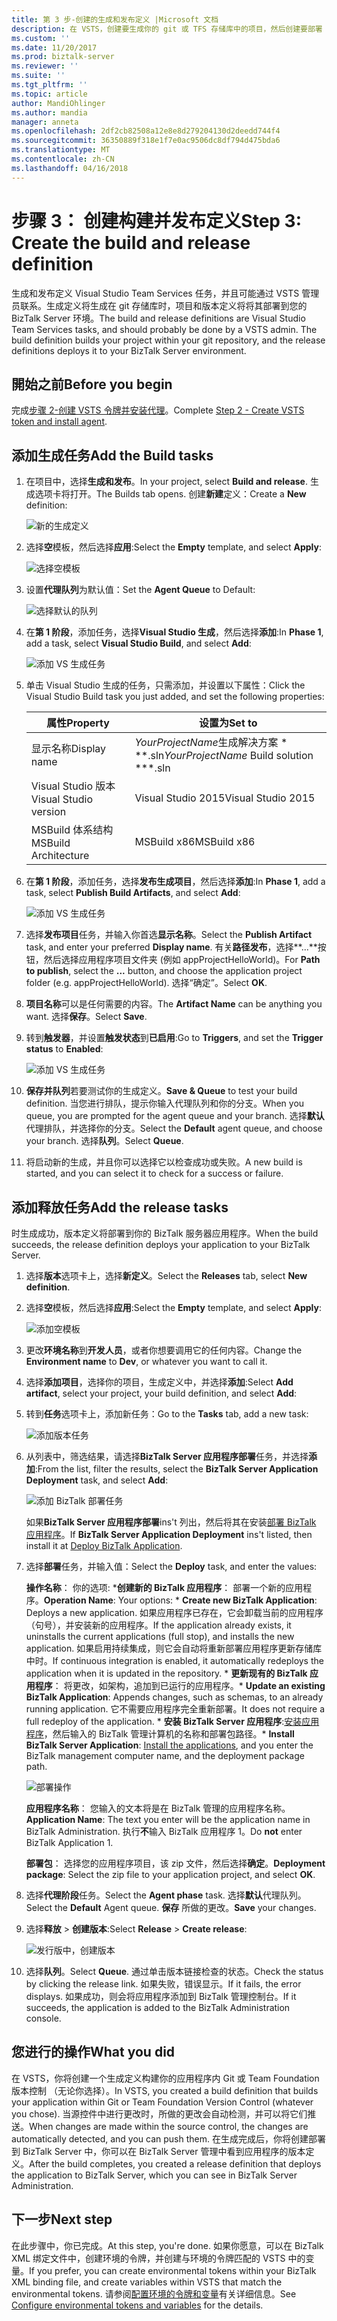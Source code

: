 ```yaml
---
title: 第 3 步-创建的生成和发布定义 |Microsoft 文档
description: 在 VSTS，创建要生成你的 git 或 TFS 存储库中的项目，然后创建要部署 BizTalk Server 应用程序的版本定义的生成定义
ms.custom: ''
ms.date: 11/20/2017
ms.prod: biztalk-server
ms.reviewer: ''
ms.suite: ''
ms.tgt_pltfrm: ''
ms.topic: article
author: MandiOhlinger
ms.author: mandia
manager: anneta
ms.openlocfilehash: 2df2cb82508a12e8e8d279204130d2deedd744f4
ms.sourcegitcommit: 36350889f318e1f7e0ac9506dc8df794d475bda6
ms.translationtype: MT
ms.contentlocale: zh-CN
ms.lasthandoff: 04/16/2018
---
```

# <a name="step-3-create-the-build-and-release-definition"></a><span data-ttu-id="e5d5f-103">步骤 3： 创建构建并发布定义</span><span class="sxs-lookup"><span data-stu-id="e5d5f-103">Step 3: Create the build and release definition</span></span>

<span data-ttu-id="e5d5f-104">生成和发布定义 Visual Studio Team Services 任务，并且可能通过 VSTS 管理员联系。生成定义将生成在 git 存储库时，项目和版本定义将将其部署到您的 BizTalk Server 环境。</span><span class="sxs-lookup"><span data-stu-id="e5d5f-104">The build and release definitions are Visual Studio Team Services tasks, and should probably be done by a VSTS admin. The build definition builds your project within your git repository, and the release definitions deploys it to your BizTalk Server environment.</span></span> 

## <a name="before-you-begin"></a><span data-ttu-id="e5d5f-105">開始之前</span><span class="sxs-lookup"><span data-stu-id="e5d5f-105">Before you begin</span></span>
<span data-ttu-id="e5d5f-106">完成[步骤 2-创建 VSTS 令牌并安装代理](feature-pack-create-vsts-token.md)。</span><span class="sxs-lookup"><span data-stu-id="e5d5f-106">Complete [Step 2 - Create VSTS token and install agent](feature-pack-create-vsts-token.md).</span></span>

## <a name="add-the-build-tasks"></a><span data-ttu-id="e5d5f-107">添加生成任务</span><span class="sxs-lookup"><span data-stu-id="e5d5f-107">Add the Build tasks</span></span>
1. <span data-ttu-id="e5d5f-108">在项目中，选择**生成和发布**。</span><span class="sxs-lookup"><span data-stu-id="e5d5f-108">In your project, select **Build and release**.</span></span> <span data-ttu-id="e5d5f-109">生成选项卡将打开。</span><span class="sxs-lookup"><span data-stu-id="e5d5f-109">The Builds tab opens.</span></span> <span data-ttu-id="e5d5f-110">创建**新建**定义：</span><span class="sxs-lookup"><span data-stu-id="e5d5f-110">Create a **New** definition:</span></span>

    ![新的生成定义](../core/media/vsts-new-definition.png)

2. <span data-ttu-id="e5d5f-112">选择**空**模板，然后选择**应用**:</span><span class="sxs-lookup"><span data-stu-id="e5d5f-112">Select the **Empty** template, and select **Apply**:</span></span>  

    ![选择空模板](../core/media/vsts-emtpy-template.png)
 
3. <span data-ttu-id="e5d5f-114">设置**代理队列**为默认值：</span><span class="sxs-lookup"><span data-stu-id="e5d5f-114">Set the **Agent Queue** to Default:</span></span> 

    ![选择默认的队列](../core/media/vsts-select-agent-queue.png)

4. <span data-ttu-id="e5d5f-116">在**第 1 阶段**，添加任务，选择**Visual Studio 生成**，然后选择**添加**:</span><span class="sxs-lookup"><span data-stu-id="e5d5f-116">In **Phase 1**, add a task, select **Visual Studio Build**, and select **Add**:</span></span>

    ![添加 VS 生成任务](../core/media/vsts-add-visual-studio-task.png)

5. <span data-ttu-id="e5d5f-118">单击 Visual Studio 生成的任务，只需添加，并设置以下属性：</span><span class="sxs-lookup"><span data-stu-id="e5d5f-118">Click the Visual Studio Build task you just added, and set the following properties:</span></span>  

    | <span data-ttu-id="e5d5f-119">属性</span><span class="sxs-lookup"><span data-stu-id="e5d5f-119">Property</span></span> | <span data-ttu-id="e5d5f-120">设置为</span><span class="sxs-lookup"><span data-stu-id="e5d5f-120">Set to</span></span> |
    | --- | --- | 
    | <span data-ttu-id="e5d5f-121">显示名称</span><span class="sxs-lookup"><span data-stu-id="e5d5f-121">Display name</span></span> | <span data-ttu-id="e5d5f-122">*YourProjectName*生成解决方案 \* \*\*.sln</span><span class="sxs-lookup"><span data-stu-id="e5d5f-122">*YourProjectName* Build solution \*\*\*.sln</span></span> | 
    | <span data-ttu-id="e5d5f-123">Visual Studio 版本</span><span class="sxs-lookup"><span data-stu-id="e5d5f-123">Visual Studio version</span></span> | <span data-ttu-id="e5d5f-124">Visual Studio 2015</span><span class="sxs-lookup"><span data-stu-id="e5d5f-124">Visual Studio 2015</span></span> | 
    | <span data-ttu-id="e5d5f-125">MSBuild 体系结构</span><span class="sxs-lookup"><span data-stu-id="e5d5f-125">MSBuild Architecture</span></span> | <span data-ttu-id="e5d5f-126">MSBuild x86</span><span class="sxs-lookup"><span data-stu-id="e5d5f-126">MSBuild x86</span></span> | 

6. <span data-ttu-id="e5d5f-127">在**第 1 阶段**，添加任务，选择**发布生成项目**，然后选择**添加**:</span><span class="sxs-lookup"><span data-stu-id="e5d5f-127">In **Phase 1**, add a task, select **Publish Build Artifacts**, and select **Add**:</span></span> 

    ![添加 VS 生成任务](../core/media/vsts-add-publish-build-task.png)

7. <span data-ttu-id="e5d5f-129">选择**发布项目**任务，并输入你首选**显示名称**。</span><span class="sxs-lookup"><span data-stu-id="e5d5f-129">Select the **Publish Artifact** task, and enter your preferred **Display name**.</span></span> <span data-ttu-id="e5d5f-130">有关**路径发布**，选择**...**按钮，然后选择应用程序项目文件夹 (例如 appProjectHelloWorld)。</span><span class="sxs-lookup"><span data-stu-id="e5d5f-130">For **Path to publish**, select the **...**  button, and choose the application project folder (e.g. appProjectHelloWorld).</span></span> <span data-ttu-id="e5d5f-131">选择“确定”。</span><span class="sxs-lookup"><span data-stu-id="e5d5f-131">Select **OK**.</span></span>

8. <span data-ttu-id="e5d5f-132">**项目名称**可以是任何需要的内容。</span><span class="sxs-lookup"><span data-stu-id="e5d5f-132">The **Artifact Name** can be anything you want.</span></span> <span data-ttu-id="e5d5f-133">选择**保存**。</span><span class="sxs-lookup"><span data-stu-id="e5d5f-133">Select **Save**.</span></span> 

9. <span data-ttu-id="e5d5f-134">转到**触发器**，并设置**触发状态**到**已启用**:</span><span class="sxs-lookup"><span data-stu-id="e5d5f-134">Go to **Triggers**, and set the **Trigger status** to **Enabled**:</span></span>  

    ![添加 VS 生成任务](../core/media/vsts-continuous-integration.png)

10. <span data-ttu-id="e5d5f-136">**保存并队列**若要测试你的生成定义。</span><span class="sxs-lookup"><span data-stu-id="e5d5f-136">**Save & Queue** to test your build definition.</span></span> <span data-ttu-id="e5d5f-137">当您进行排队，提示你输入代理队列和你的分支。</span><span class="sxs-lookup"><span data-stu-id="e5d5f-137">When you queue, you are prompted for the agent queue and your branch.</span></span> <span data-ttu-id="e5d5f-138">选择**默认**代理排队，并选择你的分支。</span><span class="sxs-lookup"><span data-stu-id="e5d5f-138">Select the **Default** agent queue, and choose your branch.</span></span> <span data-ttu-id="e5d5f-139">选择**队列**。</span><span class="sxs-lookup"><span data-stu-id="e5d5f-139">Select **Queue**.</span></span>  

11. <span data-ttu-id="e5d5f-140">将启动新的生成，并且你可以选择它以检查成功或失败。</span><span class="sxs-lookup"><span data-stu-id="e5d5f-140">A new build is started, and you can select it to check for a success or failure.</span></span> 

## <a name="add-the-release-tasks"></a><span data-ttu-id="e5d5f-141">添加释放任务</span><span class="sxs-lookup"><span data-stu-id="e5d5f-141">Add the release tasks</span></span>

<span data-ttu-id="e5d5f-142">时生成成功，版本定义将部署到你的 BizTalk 服务器应用程序。</span><span class="sxs-lookup"><span data-stu-id="e5d5f-142">When the build succeeds, the release definition deploys your application to your BizTalk Server.</span></span> 

1. <span data-ttu-id="e5d5f-143">选择**版本**选项卡上，选择**新定义**。</span><span class="sxs-lookup"><span data-stu-id="e5d5f-143">Select the **Releases** tab, select **New definition**.</span></span> 

2. <span data-ttu-id="e5d5f-144">选择**空**模板，然后选择**应用**:</span><span class="sxs-lookup"><span data-stu-id="e5d5f-144">Select the **Empty** template, and select **Apply**:</span></span>

    ![添加空模板](../core/media/vsts-empty-release-template.png)

3. <span data-ttu-id="e5d5f-146">更改**环境名称**到**开发人员**，或者你想要调用它的任何内容。</span><span class="sxs-lookup"><span data-stu-id="e5d5f-146">Change the **Environment name** to **Dev**, or whatever you want to call it.</span></span> 

4. <span data-ttu-id="e5d5f-147">选择**添加项目**，选择你的项目，生成定义中，并选择**添加**:</span><span class="sxs-lookup"><span data-stu-id="e5d5f-147">Select **Add artifact**, select your project, your build definition, and select **Add**:</span></span> 

5. <span data-ttu-id="e5d5f-148">转到**任务**选项卡上，添加新任务：</span><span class="sxs-lookup"><span data-stu-id="e5d5f-148">Go to the **Tasks** tab, add a new task:</span></span> 

    ![添加版本任务](../core/media/vsts-new-release-tasks.png)

6. <span data-ttu-id="e5d5f-150">从列表中，筛选结果，请选择**BizTalk Server 应用程序部署**任务，并选择**添加**:</span><span class="sxs-lookup"><span data-stu-id="e5d5f-150">From the list, filter the results, select the **BizTalk Server Application Deployment** task, and select **Add**:</span></span>  

    ![添加 BizTalk 部署任务](../core/media/vsts-biztalk-application-deployment-task.png)

    <span data-ttu-id="e5d5f-152">如果**BizTalk Server 应用程序部署**ins't 列出，然后将其在安装[部署 BizTalk 应用程序](https://marketplace.visualstudio.com/items?itemName=ms-biztalk.deploy-biztalk-application)。</span><span class="sxs-lookup"><span data-stu-id="e5d5f-152">If **BizTalk Server Application Deployment** ins't listed, then install it at [Deploy BizTalk Application](https://marketplace.visualstudio.com/items?itemName=ms-biztalk.deploy-biztalk-application).</span></span>

7. <span data-ttu-id="e5d5f-153">选择**部署**任务，并输入值：</span><span class="sxs-lookup"><span data-stu-id="e5d5f-153">Select the **Deploy** task, and enter the values:</span></span> 

    <span data-ttu-id="e5d5f-154">**操作名称**： 你的选项: \***创建新的 BizTalk 应用程序**： 部署一个新的应用程序。</span><span class="sxs-lookup"><span data-stu-id="e5d5f-154">**Operation Name**: Your options: \* **Create new BizTalk Application**: Deploys a new application.</span></span> <span data-ttu-id="e5d5f-155">如果应用程序已存在，它会卸载当前的应用程序 （句号），并安装新的应用程序。</span><span class="sxs-lookup"><span data-stu-id="e5d5f-155">If the application already exists, it uninstalls the current applications (full stop), and installs the new application.</span></span> <span data-ttu-id="e5d5f-156">如果启用持续集成，则它会自动将重新部署应用程序更新存储库中时。</span><span class="sxs-lookup"><span data-stu-id="e5d5f-156">If continuous integration is enabled, it automatically redeploys the application when it is updated in the repository.</span></span> 
        <span data-ttu-id="e5d5f-157">\* **更新现有的 BizTalk 应用程序**： 将更改，如架构，追加到已运行的应用程序。</span><span class="sxs-lookup"><span data-stu-id="e5d5f-157">\* **Update an existing BizTalk Application**: Appends changes, such as schemas, to an already running application.</span></span> <span data-ttu-id="e5d5f-158">它不需要应用程序完全重新部署。</span><span class="sxs-lookup"><span data-stu-id="e5d5f-158">It does not require a full redeploy of the application.</span></span>
        <span data-ttu-id="e5d5f-159">\* **安装 BizTalk Server 应用程序**:[安装应用程序](../core/how-to-install-a-biztalk-application.md)，然后输入的 BizTalk 管理计算机的名称和部署包路径。</span><span class="sxs-lookup"><span data-stu-id="e5d5f-159">\* **Install BizTalk Server Application**: [Install the applications](../core/how-to-install-a-biztalk-application.md), and you enter the BizTalk management computer name, and the deployment package path.</span></span>

     ![部署操作](../core/media/vsts-deploy-operations.png)

    <span data-ttu-id="e5d5f-161">**应用程序名称**： 您输入的文本将是在 BizTalk 管理的应用程序名称。</span><span class="sxs-lookup"><span data-stu-id="e5d5f-161">**Application Name**: The text you enter will be the application name in BizTalk Administration.</span></span> <span data-ttu-id="e5d5f-162">执行**不**输入 BizTalk 应用程序 1。</span><span class="sxs-lookup"><span data-stu-id="e5d5f-162">Do **not** enter BizTalk Application 1.</span></span>

    <span data-ttu-id="e5d5f-163">**部署包**： 选择您的应用程序项目，该 zip 文件，然后选择**确定**。</span><span class="sxs-lookup"><span data-stu-id="e5d5f-163">**Deployment package**: Select the zip file to your application project, and select **OK**.</span></span> 

8. <span data-ttu-id="e5d5f-164">选择**代理阶段**任务。</span><span class="sxs-lookup"><span data-stu-id="e5d5f-164">Select the **Agent phase** task.</span></span> <span data-ttu-id="e5d5f-165">选择**默认**代理队列。</span><span class="sxs-lookup"><span data-stu-id="e5d5f-165">Select the **Default** Agent queue.</span></span> <span data-ttu-id="e5d5f-166">**保存** 所做的更改。</span><span class="sxs-lookup"><span data-stu-id="e5d5f-166">**Save** your changes.</span></span>

9. <span data-ttu-id="e5d5f-167">选择**释放** > **创建版本**:</span><span class="sxs-lookup"><span data-stu-id="e5d5f-167">Select **Release** > **Create release**:</span></span>  

    ![发行版中，创建版本](../core/media/vsts-create-release.png)

10. <span data-ttu-id="e5d5f-169">选择**队列**。</span><span class="sxs-lookup"><span data-stu-id="e5d5f-169">Select **Queue**.</span></span> <span data-ttu-id="e5d5f-170">通过单击版本链接检查的状态。</span><span class="sxs-lookup"><span data-stu-id="e5d5f-170">Check the status by clicking the release link.</span></span> <span data-ttu-id="e5d5f-171">如果失败，错误显示。</span><span class="sxs-lookup"><span data-stu-id="e5d5f-171">If it fails, the error displays.</span></span> <span data-ttu-id="e5d5f-172">如果成功，则会将应用程序添加到 BizTalk 管理控制台。</span><span class="sxs-lookup"><span data-stu-id="e5d5f-172">If it succeeds, the application is added to the BizTalk Administration console.</span></span> 

## <a name="what-you-did"></a><span data-ttu-id="e5d5f-173">您进行的操作</span><span class="sxs-lookup"><span data-stu-id="e5d5f-173">What you did</span></span>

<span data-ttu-id="e5d5f-174">在 VSTS，你将创建一个生成定义构建你的应用程序内 Git 或 Team Foundation 版本控制 （无论你选择）。</span><span class="sxs-lookup"><span data-stu-id="e5d5f-174">In VSTS, you created a build definition that builds your application within Git or Team Foundation Version Control (whatever you chose).</span></span> <span data-ttu-id="e5d5f-175">当源控件中进行更改时，所做的更改会自动检测，并可以将它们推送。</span><span class="sxs-lookup"><span data-stu-id="e5d5f-175">When changes are made within the source control, the changes are automatically detected, and you can push them.</span></span> <span data-ttu-id="e5d5f-176">在生成完成后，你将创建部署到 BizTalk Server 中，你可以在 BizTalk Server 管理中看到应用程序的版本定义。</span><span class="sxs-lookup"><span data-stu-id="e5d5f-176">After the build completes, you created a release definition that deploys the application to BizTalk Server, which you can see in BizTalk Server Administration.</span></span> 

## <a name="next-step"></a><span data-ttu-id="e5d5f-177">下一步</span><span class="sxs-lookup"><span data-stu-id="e5d5f-177">Next step</span></span>
<span data-ttu-id="e5d5f-178">在此步骤中，你已完成。</span><span class="sxs-lookup"><span data-stu-id="e5d5f-178">At this step, you're done.</span></span> <span data-ttu-id="e5d5f-179">如果你愿意，可以在 BizTalk XML 绑定文件中，创建环境的令牌，并创建与环境的令牌匹配的 VSTS 中的变量。</span><span class="sxs-lookup"><span data-stu-id="e5d5f-179">If you prefer, you can create environmental tokens within your BizTalk XML binding file, and create variables within VSTS that match the environmental tokens.</span></span> <span data-ttu-id="e5d5f-180">请参阅[配置环境的令牌和变量](configure-environmental-tokens-and-variables-for-automatic-deployment.md)有关详细信息。</span><span class="sxs-lookup"><span data-stu-id="e5d5f-180">See [Configure environmental tokens and variables](configure-environmental-tokens-and-variables-for-automatic-deployment.md) for the details.</span></span> 
